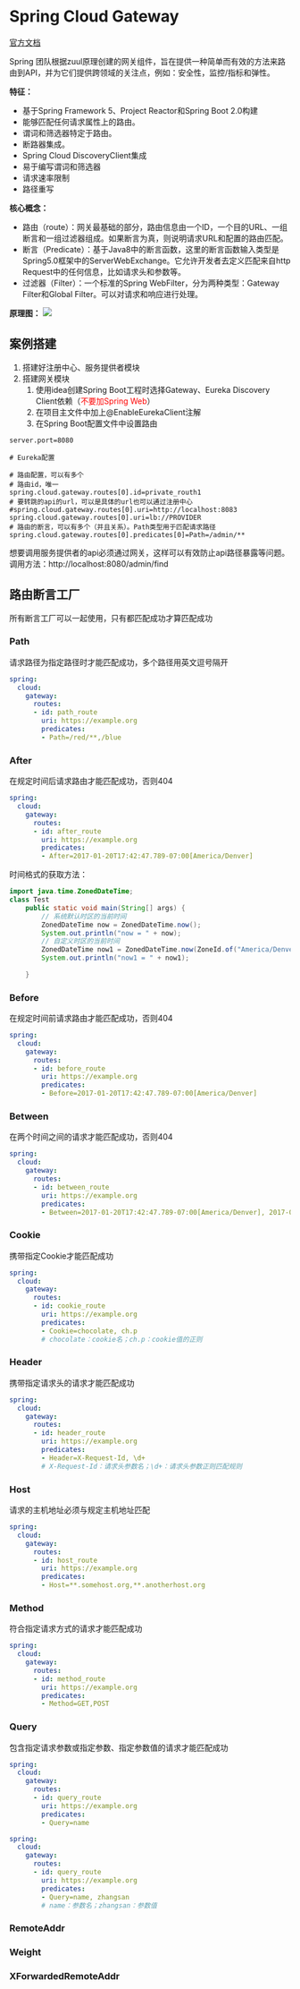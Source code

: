 # Spring Cloud Gateway

[官方文档](https://docs.spring.io/spring-cloud-gateway/docs/current/reference/html/)

Spring 团队根据zuul原理创建的网关组件，旨在提供一种简单而有效的方法来路由到API，并为它们提供跨领域的关注点，例如：安全性，监控/指标和弹性。  


**特征：**
- 基于Spring Framework 5、Project Reactor和Spring Boot 2.0构建
- 能够匹配任何请求属性上的路由。
- 谓词和筛选器特定于路由。
- 断路器集成。
- Spring Cloud DiscoveryClient集成
- 易于编写谓词和筛选器
- 请求速率限制
- 路径重写

**核心概念：**
- 路由（route）：网关最基础的部分，路由信息由一个ID，一个目的URL、一组断言和一组过滤器组成。如果断言为真，则说明请求URL和配置的路由匹配。
- 断言（Predicate）：基于Java8中的断言函数，这里的断言函数输入类型是Spring5.0框架中的ServerWebExchange。它允许开发者去定义匹配来自http Request中的任何信息，比如请求头和参数等。
- 过滤器（Filter）：一个标准的Spring WebFilter，分为两种类型：Gateway Filter和Global Filter。可以对请求和响应进行处理。

**原理图：**
![](../../img/spring_cloud_gateway_diagram.png)


## 案例搭建

1. 搭建好注册中心、服务提供者模块
2. 搭建网关模块
   1. 使用idea创建Spring Boot工程时选择Gateway、Eureka Discovery Client依赖（<span style="color:red">不要加Spring Web</span>）
   2. 在项目主文件中加上@EnableEurekaClient注解
   3. 在Spring Boot配置文件中设置路由
```properties
server.port=8080

# Eureka配置

# 路由配置，可以有多个
# 路由id，唯一
spring.cloud.gateway.routes[0].id=private_routh1
# 要转跳的api的url，可以是具体的url也可以通过注册中心
#spring.cloud.gateway.routes[0].uri=http://localhost:8083
spring.cloud.gateway.routes[0].uri=lb://PROVIDER
# 路由的断言，可以有多个（并且关系）。Path类型用于匹配请求路径
spring.cloud.gateway.routes[0].predicates[0]=Path=/admin/**
```

想要调用服务提供者的api必须通过网关，这样可以有效防止api路径暴露等问题。  
调用方法：http://localhost:8080/admin/find


## 路由断言工厂

所有断言工厂可以一起使用，只有都匹配成功才算匹配成功

### Path

请求路径为指定路径时才能匹配成功，多个路径用英文逗号隔开

```yaml
spring:
  cloud:
    gateway:
      routes:
      - id: path_route
        uri: https://example.org
        predicates:
        - Path=/red/**,/blue
```

### After

在规定时间后请求路由才能匹配成功，否则404

```yaml
spring:
  cloud:
    gateway:
      routes:
      - id: after_route
        uri: https://example.org
        predicates:
        - After=2017-01-20T17:42:47.789-07:00[America/Denver]
```

时间格式的获取方法：
```java
import java.time.ZonedDateTime;
class Test
    public static void main(String[] args) {
        // 系统默认时区的当前时间
        ZonedDateTime now = ZonedDateTime.now();
        System.out.println("now = " + now);
        // 自定义时区的当前时间
        ZonedDateTime now1 = ZonedDateTime.now(ZoneId.of("America/Denver"));
        System.out.println("now1 = " + now1);
        
    }
```

### Before

在规定时间前请求路由才能匹配成功，否则404

```yaml
spring:
  cloud:
    gateway:
      routes:
      - id: before_route
        uri: https://example.org
        predicates:
        - Before=2017-01-20T17:42:47.789-07:00[America/Denver]
```

### Between

在两个时间之间的请求才能匹配成功，否则404

```yaml
spring:
  cloud:
    gateway:
      routes:
      - id: between_route
        uri: https://example.org
        predicates:
        - Between=2017-01-20T17:42:47.789-07:00[America/Denver], 2017-01-21T17:42:47.789-07:00[America/Denver]
```

### Cookie

携带指定Cookie才能匹配成功

```yaml
spring:
  cloud:
    gateway:
      routes:
      - id: cookie_route
        uri: https://example.org
        predicates:
        - Cookie=chocolate, ch.p
        # chocolate：cookie名；ch.p：cookie值的正则
```

### Header

携带指定请求头的请求才能匹配成功

```yaml
spring:
  cloud:
    gateway:
      routes:
      - id: header_route
        uri: https://example.org
        predicates:
        - Header=X-Request-Id, \d+
        # X-Request-Id：请求头参数名；\d+：请求头参数正则匹配规则
```

### Host

请求的主机地址必须与规定主机地址匹配

```yaml
spring:
  cloud:
    gateway:
      routes:
      - id: host_route
        uri: https://example.org
        predicates:
        - Host=**.somehost.org,**.anotherhost.org
```

### Method

符合指定请求方式的请求才能匹配成功

```yaml
spring:
  cloud:
    gateway:
      routes:
      - id: method_route
        uri: https://example.org
        predicates:
        - Method=GET,POST
```

### Query

包含指定请求参数或指定参数、指定参数值的请求才能匹配成功

```yaml
spring:
  cloud:
    gateway:
      routes:
      - id: query_route
        uri: https://example.org
        predicates:
        - Query=name
```

```yaml
spring:
  cloud:
    gateway:
      routes:
      - id: query_route
        uri: https://example.org
        predicates:
        - Query=name, zhangsan
        # name：参数名；zhangsan：参数值
```

### RemoteAddr



### Weight



### XForwardedRemoteAddr
